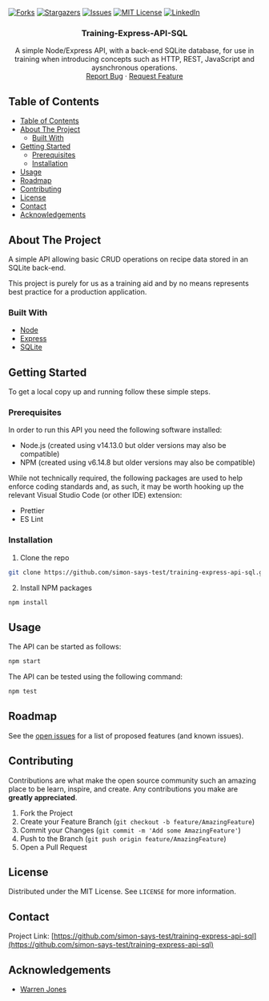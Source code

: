 <!--
*** README.md based on https://github.com/othneildrew/Best-README-Template
-->

<!-- PROJECT SHIELDS -->

[![Forks][forks-shield]][forks-url]
[![Stargazers][stars-shield]][stars-url]
[![Issues][issues-shield]][issues-url]
[![MIT License][license-shield]][license-url]
[![LinkedIn][linkedin-shield]][linkedin-url]

<!-- PROJECT LOGO
<br />
<p align="center">
  <a href="https://github.com/simon-says-test/training-express-api-sql">
    <img src="https://nodejs.org/static/images/logos/nodejs-new-pantone-black.ai" alt="Logo" width="122" height="75">
  </a>
-->
  <h3 align="center">Training-Express-API-SQL</h3>

  <p align="center">
    A simple Node/Express API, with a back-end SQLite database, for use in training when introducing concepts such as HTTP, REST, JavaScript and aysnchronous operations. 
    <br />
    <a href="https://github.com/simon-says-test/training-express-api-sql/issues">Report Bug</a>
    ·
    <a href="https://github.com/simon-says-test/training-express-api-sql/issues">Request Feature</a>
  </p>
</p>

<!-- TABLE OF CONTENTS -->

## Table of Contents

- [Table of Contents](#table-of-contents)
- [About The Project](#about-the-project)
  - [Built With](#built-with)
- [Getting Started](#getting-started)
  - [Prerequisites](#prerequisites)
  - [Installation](#installation)
- [Usage](#usage)
- [Roadmap](#roadmap)
- [Contributing](#contributing)
- [License](#license)
- [Contact](#contact)
- [Acknowledgements](#acknowledgements)

<!-- ABOUT THE PROJECT -->

## About The Project

A simple API allowing basic CRUD operations on recipe data stored in an SQLite back-end.

This project is purely for us as a training aid and by no means represents best practice for a production application.

### Built With

- [Node](https://nodejs.org/)
- [Express](https://expressjs.com/)
- [SQLite](https://sqlite.org/)

<!-- GETTING STARTED -->

## Getting Started

To get a local copy up and running follow these simple steps.

### Prerequisites

In order to run this API you need the following software installed:

- Node.js (created using v14.13.0 but older versions may also be compatible)
- NPM (created using v6.14.8 but older versions may also be compatible)

While not technically required, the following packages are used to help enforce coding standards and, as such, it may be worth hooking up the relevant Visual Studio Code (or other IDE) extension:

- Prettier
- ES Lint

### Installation

1. Clone the repo

```sh
git clone https://github.com/simon-says-test/training-express-api-sql.git
```

2. Install NPM packages

```sh
npm install
```

<!-- USAGE EXAMPLES -->

## Usage

The API can be started as follows:

```sh
npm start
```

The API can be tested using the following command:

```sh
npm test
```

<!-- ROADMAP -->

## Roadmap

See the [open issues](https://github.com/simon-says-test/training-express-api-sql/issues) for a list of proposed features (and known issues).

<!-- CONTRIBUTING -->

## Contributing

Contributions are what make the open source community such an amazing place to be learn, inspire, and create. Any contributions you make are **greatly appreciated**.

1. Fork the Project
2. Create your Feature Branch (`git checkout -b feature/AmazingFeature`)
3. Commit your Changes (`git commit -m 'Add some AmazingFeature'`)
4. Push to the Branch (`git push origin feature/AmazingFeature`)
5. Open a Pull Request

<!-- LICENSE -->

## License

Distributed under the MIT License. See `LICENSE` for more information.

<!-- CONTACT -->

## Contact

Project Link: [https://github.com/simon-says-test/training-express-api-sql](https://github.com/simon-says-test/training-express-api-sql)

<!-- ACKNOWLEDGEMENTS -->

## Acknowledgements

- [Warren Jones]()

<!-- MARKDOWN LINKS & IMAGES -->
<!-- https://www.markdownguide.org/basic-syntax/#reference-style-links -->

[forks-shield]: https://img.shields.io/github/forks/simon-says-test/training-express-api-sql?label=forks
[forks-url]: https://github.com/simon-says-test/training-express-api-sql/network/members
[stars-shield]: https://img.shields.io/github/stars/simon-says-test/training-express-api-sql
[stars-url]: https://github.com/simon-says-test/repo/stargazers
[issues-shield]: https://img.shields.io/github/issues/simon-says-test/training-express-api-sql
[issues-url]: https://github.com/simon-says-test/repo/issues
[license-shield]: https://img.shields.io/github/license/simon-says-test/training-express-api-sql
[license-url]: https://github.com/simon-says-test/repo/blob/master/LICENSE.txt
[linkedin-shield]: https://img.shields.io/badge/-LinkedIn-black.svg?style=flat-square&logo=linkedin&colorB=555
[linkedin-url]: https://linkedin.com/in/simon-thomas-5a521651
